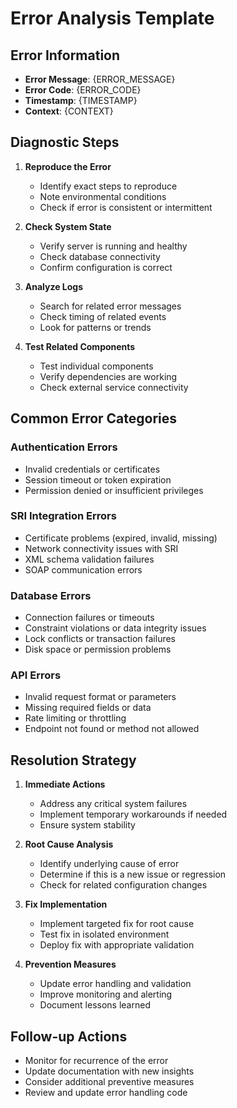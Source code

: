 # Error Analysis Template

## Error Information
- **Error Message**: {ERROR_MESSAGE}
- **Error Code**: {ERROR_CODE}
- **Timestamp**: {TIMESTAMP}
- **Context**: {CONTEXT}

## Diagnostic Steps

1. **Reproduce the Error**
   - Identify exact steps to reproduce
   - Note environmental conditions
   - Check if error is consistent or intermittent

2. **Check System State**
   - Verify server is running and healthy
   - Check database connectivity
   - Confirm configuration is correct

3. **Analyze Logs**
   - Search for related error messages
   - Check timing of related events
   - Look for patterns or trends

4. **Test Related Components**
   - Test individual components
   - Verify dependencies are working
   - Check external service connectivity

## Common Error Categories

### Authentication Errors
- Invalid credentials or certificates
- Session timeout or token expiration
- Permission denied or insufficient privileges

### SRI Integration Errors
- Certificate problems (expired, invalid, missing)
- Network connectivity issues with SRI
- XML schema validation failures
- SOAP communication errors

### Database Errors
- Connection failures or timeouts
- Constraint violations or data integrity issues
- Lock conflicts or transaction failures
- Disk space or permission problems

### API Errors
- Invalid request format or parameters
- Missing required fields or data
- Rate limiting or throttling
- Endpoint not found or method not allowed

## Resolution Strategy

1. **Immediate Actions**
   - Address any critical system failures
   - Implement temporary workarounds if needed
   - Ensure system stability

2. **Root Cause Analysis**
   - Identify underlying cause of error
   - Determine if this is a new issue or regression
   - Check for related configuration changes

3. **Fix Implementation**
   - Implement targeted fix for root cause
   - Test fix in isolated environment
   - Deploy fix with appropriate validation

4. **Prevention Measures**
   - Update error handling and validation
   - Improve monitoring and alerting
   - Document lessons learned

## Follow-up Actions

- Monitor for recurrence of the error
- Update documentation with new insights
- Consider additional preventive measures
- Review and update error handling code
